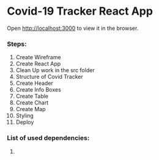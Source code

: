 # Covid-19 Tracker React App

Open [http://localhost:3000](http://localhost:3000) to view it in the browser.

### Steps:

1. Create Wireframe
2. Create React App
3. Clean Up work in the src folder
4. Structure of Covid Tracker
5. Create Header
6. Create Info Boxes
7. Create Table
8. Create Chart
9. Create Map
10. Styling
11. Deploy

### List of used dependencies:

1.
